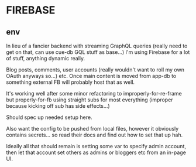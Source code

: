 # FIREBASE
## env
    
In lieu of a fancier backend with streaming GraphQL queries (really need to get on that,
can use cue-db GQL stuff as base...) I'm using Firebase for a lot of stuff, anything dynamic really.      
    
Blog posts, comments, user accounts (really wouldn't want to roll my own OAuth anyways so...) etc.
Once main content is moved from app-db to something external FB will probably host that as well.    
    
It's working well after some minor refactoring to improperly-for-re-frame but properly-for-fb
using straight subs for most everything (improper because kicking off sub has side effects...)      
    
Should spec up needed setup here.    
    
Also want the config to be pushed from local files, however it obviously contains secrets...
so read their docs and find out how to set that up hah.    
    
Ideally all that should remain is setting some var to specify admin account, then let that account
set others as admins or bloggers etc from an in-page UI.
